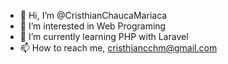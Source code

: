 - 👋 Hi, I’m @CristhianChaucaMariaca
- 👀 I’m interested in Web Programing
- 🌱 I’m currently learning PHP with Laravel
- 📫 How to reach me, cristhiancchm@gmail.com

<!---
CristhianChaucaMariaca/CristhianChaucaMariaca is a ✨ special ✨ repository because its `README.md` (this file) appears on your GitHub profile.
You can click the Preview link to take a look at your changes.
--->
